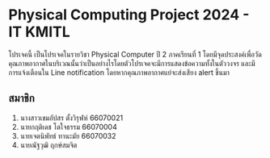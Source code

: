 # Physical Computing Project 2024 - IT KMITL
โปรเจคนี้ เป็นโปรเจคในรายวิชา Physical Computer ปี 2 ภาคเรียนที่ 1
โดยมีจุดประสงค์เพื่อวัดคุณภาพอากาศในบริเวณนั้นว่าเป็นอย่างไรโดยตัวโปรเจคจะมีการแสดงข้อความทั้งในตัววงจร และมีการแจ้งเตือนใน Line notification โดยหากคุณภาพอากาศแย่จะส่งเสียง alert ขึ้นมา 
## สมาชิก
1. นางสาวเขมอัปสร ตั้งวิรุฬห์ 66070021
2. นายกฤติเดช โตใจธรรม 66070004
3. นายเจตนิพัทธ์ ทานะมัย 66070032
4. นายณัฐวุฒิ ฤกษ์สมจิต

